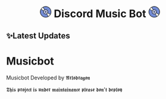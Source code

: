 <h1 align="center"><img src="./assets/logo.gif" width="30px"> Discord Music Bot <img src="./assets/logo.gif" width="30px"></h1>

## ✨Latest Updates
# Musicbot
Musicbot Developed by 𝕬𝖗𝖑𝖔𝖉𝖗𝖆𝖌𝖔𝖓

𝕿𝖍𝖎𝖘 𝖕𝖗𝖔𝖏𝖊𝖈𝖙 𝖎𝖘 𝖚𝖓𝖉𝖊𝖗 𝖒𝖆𝖎𝖓𝖙𝖆𝖎𝖓𝖆𝖓𝖈𝖊 𝖕𝖑𝖊𝖆𝖘𝖊 𝖉𝖔𝖓'𝖙 𝖉𝖊𝖕𝖑𝖔𝖞



  
